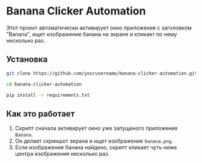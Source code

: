 # Banana Clicker Automation

Этот проект автоматически активирует окно приложения с заголовком "Banana", ищет изображение банана на экране и кликает по нему несколько раз.

## Установка
```sh
git clone https://github.com/yourusername/banana-clicker-automation.git
```
```sh
cd banana-clicker-automation
```
```sh
pip install -r requirements.txt
```
## Как это работает

1. Скрипт сначала активирует окно уже запущеного приложения `Banana`.
2. Он делает скриншот экрана и ищет изображение `banana.png`.
3. Если изображение банана найдено, скрипт кликает чуть ниже центра изображения несколько раз.


